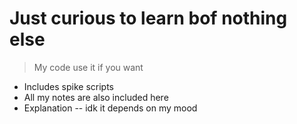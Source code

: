 # Just curious to learn bof nothing else
> My code use it if you want

* Includes spike scripts 
* All my notes are also included here
* Explanation -- idk it depends on my mood